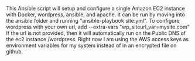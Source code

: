 This Ansible script will setup and configure a single Amazon EC2 instance with Docker, wordpress, ansible, and apache. 
It can be run by moving into the ansible folder and running "ansible-playbook site.yml". 
To configure wordpress with your own url, add --extra-vars "wp_siteurl_var=mysite.com" 
If the url is not provided, then it will automatically run on the Public DNS of the ec2 instance /wordpress. 
Right now I am using the AWS access keys as environment variables for my system instead of in an encrypted file on github. 
